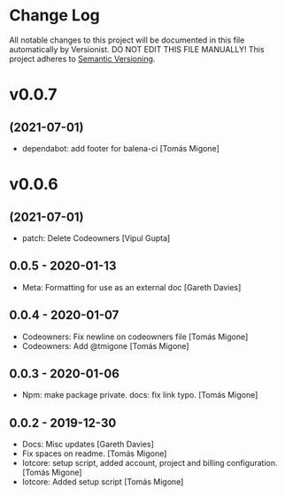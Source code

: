# Change Log

All notable changes to this project will be documented in this file
automatically by Versionist. DO NOT EDIT THIS FILE MANUALLY!
This project adheres to [Semantic Versioning](http://semver.org/).

# v0.0.7
## (2021-07-01)

* dependabot: add footer for balena-ci [Tomás Migone]

# v0.0.6
## (2021-07-01)

* patch: Delete Codeowners [Vipul Gupta]

## 0.0.5 - 2020-01-13

* Meta: Formatting for use as an external doc [Gareth Davies]

## 0.0.4 - 2020-01-07

* Codeowners: Fix newline on codeowners file [Tomás Migone]
* Codeowners: Add @tmigone [Tomás Migone]

## 0.0.3 - 2020-01-06

* Npm: make package private. docs: fix link typo. [Tomás Migone]

## 0.0.2 - 2019-12-30

* Docs: Misc updates [Gareth Davies]
* Fix spaces on readme. [Tomás Migone]
* Iotcore: setup script, added account, project and billing configuration. [Tomás Migone]
* Iotcore: Added setup script [Tomás Migone]
